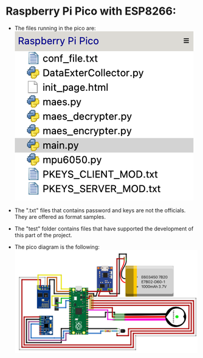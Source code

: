 # Raspberry Pi Pico with ESP8266:
- The files running in the pico are:
![](/../Documentation/Images/Screenshot_files_rasp_pico.png)

- The ".txt" files that contains password and keys are not the officials. They are offered as format samples.

- The "test" folder contains files that have supported the development of this part of the project.

- The pico diagram is the following:
![](/../Documentation/Images/Diagram_pico.png)